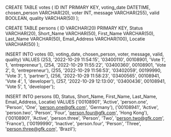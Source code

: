 CREATE TABLE votes (
	ID INT PRIMARY KEY, 
    voting_date DATETIME, 
    chosen_person VARCHAR(20), 
    voter INT, 
    message VARCHAR(255), 
    valid BOOLEAN, 
    quality VARCHAR(50)
    );

CREATE TABLE persons (
    ID VARCHAR(20) PRIMARY KEY,
    Status VARCHAR(20),
    Short_Name VARCHAR(50),
    First_Name VARCHAR(50),
    Last_Name VARCHAR(50),
    Email_Address VARCHAR(100),
    Locatie VARCHAR(50)
);


INSERT INTO votes (ID, voting_date, chosen_person, voter, message, valid, quality)
VALUES
    (253, '2022-10-29 11:54:15', '03400110', 00108901, 'Vote 1', 1, 'entrepreneur'),
    (254, '2022-10-29 11:55:22', '03400360', 00108901, 'Vote 2', 0, 'entrepreneur'),
    (255, '2022-10-29 11:56:53', '03402059', 00199990, 'Vote 3', 1, 'partner'),
    (256, '2022-10-29 11:58:23', '03400565', 00108941, 'Vote 4', 1, 'developer'),
    (257, '2022-10-29 12:13:00', '03400436', 00108941, 'Vote 5', 1, 'developer');

INSERT INTO persons (ID, Status, Short_Name, First_Name, Last_Name, Email_Address, Locatie)
VALUES
    ('00108901', 'Active', 'person.one', 'Person', 'One', 'person.one@gfk.com', 'Germany'),
    ('00108941', 'Active', 'person.two', 'Person', 'Four', 'person.four@gfk.com', 'Hong Kong'),
    ('00108901', 'Active', 'person.three', 'Person', 'Two', 'person.two@gfk.com', 'France'),
    ('00199990', 'Inactive', 'person.four', 'Person', 'Three', 'person.three@gfk.com', 'Brazil');
